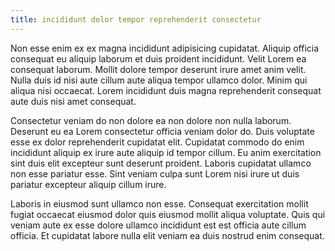 ```yaml
---
title: incididunt dolor tempor reprehenderit consectetur
---
```


Non esse enim ex ex magna incididunt adipisicing cupidatat. Aliquip officia consequat eu aliquip laborum et duis proident incididunt. Velit Lorem ea consequat laborum. Mollit dolore tempor deserunt irure amet anim velit. Nulla duis id nisi aute cillum aute aliqua tempor ullamco dolor. Minim qui aliqua nisi occaecat. Lorem incididunt duis magna reprehenderit consequat aute duis nisi amet consequat.

Consectetur veniam do non dolore ea non dolore non nulla laborum. Deserunt eu ea Lorem consectetur officia veniam dolor do. Duis voluptate esse ex dolor reprehenderit cupidatat elit. Cupidatat commodo do enim incididunt aliquip ex irure aute aliquip id tempor cillum. Eu anim exercitation sint duis elit excepteur sunt deserunt proident. Laboris cupidatat ullamco non esse pariatur esse. Sint veniam culpa sunt Lorem nisi irure ut duis pariatur excepteur aliquip cillum irure.

Laboris in eiusmod sunt ullamco non esse. Consequat exercitation mollit fugiat occaecat eiusmod dolor quis eiusmod mollit aliqua voluptate. Quis qui veniam aute ex esse dolore ullamco incididunt est est officia aute cillum officia. Et cupidatat labore nulla elit veniam ea duis nostrud enim consequat.